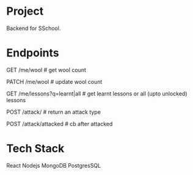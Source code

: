 # Project 
Backend for SSchool.

# Endpoints  

GET /me/wool  # get wool count

PATCH /me/wool  # update wool count

GET /me/lessons?q=learnt|all   # get learnt lessons or all (upto unlocked)  lessons 

POST /attack/   # return an attack type

POST /attack/attacked # cb after attacked

# Tech Stack 

React
Nodejs 
MongoDB 
PostgresSQL
